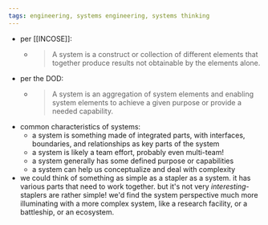 ```yaml
---
tags: engineering, systems engineering, systems thinking
---
```


- per [[INCOSE]]:
	- > A system is a construct or collection of different elements that together produce results not obtainable by the elements alone.
- per the DOD:
	- > A system is an aggregation of system elements and enabling system elements to achieve a given purpose or provide a needed capability.
- common characteristics of systems:
	- a system is something made of integrated parts, with interfaces, boundaries, and relationships as key parts of the system
	- a system is likely a team effort, probably even multi-team!
	- a system generally has some defined purpose or capabilities
	- a system can help us conceptualize and deal with complexity
- we could think of something as simple as a stapler as a system. it has various parts that need to work together. but it's not very *interesting*- staplers are rather simple! we'd find the system perspective much more illuminating with a more complex system, like a research facility, or a battleship, or an ecosystem.
